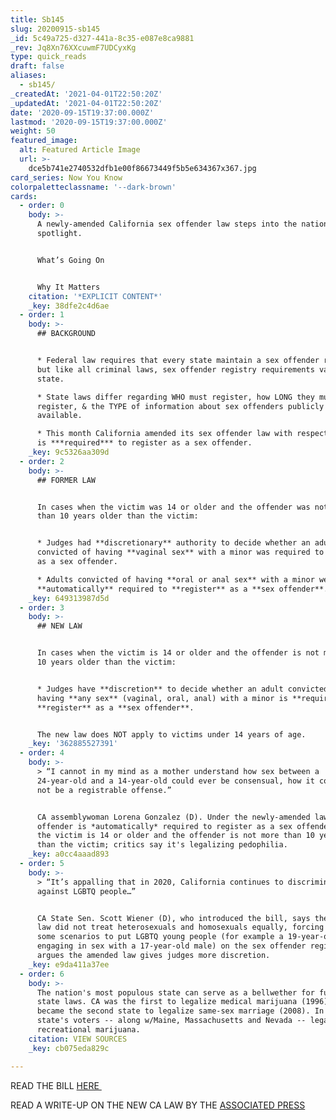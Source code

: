 ```yaml
---
title: Sb145
slug: 20200915-sb145
_id: 5c49a725-d327-441a-8c35-e087e8ca9881
_rev: Jq8Xn76XXcuwmF7UDCyxKg
type: quick_reads
draft: false
aliases:
  - sb145/
_createdAt: '2021-04-01T22:50:20Z'
_updatedAt: '2021-04-01T22:50:20Z'
date: '2020-09-15T19:37:00.000Z'
lastmod: '2020-09-15T19:37:00.000Z'
weight: 50
featured_image:
  alt: Featured Article Image
  url: >-
    dce5b741e2740532dfb1e00f86673449f5b5e634367x367.jpg
card_series: Now You Know
colorpaletteclassname: '--dark-brown'
cards:
  - order: 0
    body: >-
      A newly-amended California sex offender law steps into the national
      spotlight.


      What’s Going On


      Why It Matters
    citation: '*EXPLICIT CONTENT*'
    _key: 38dfe2c4d6ae
  - order: 1
    body: >-
      ## BACKGROUND


      * Federal law requires that every state maintain a sex offender registry,
      but like all criminal laws, sex offender registry requirements vary by
      state.

      * State laws differ regarding WHO must register, how LONG they must
      register, & the TYPE of information about sex offenders publicly
      available.

      * This month California amended its sex offender law with respect to who
      is ***required*** to register as a sex offender.
    _key: 9c5326aa309d
  - order: 2
    body: >-
      ## FORMER LAW


      In cases when the victim was 14 or older and the offender was not more
      than 10 years older than the victim:


      * Judges had **discretionary** authority to decide whether an adult
      convicted of having **vaginal sex** with a minor was required to register
      as a sex offender.

      * Adults convicted of having **oral or anal sex** with a minor were
      **automatically** required to **register** as a **sex offender**.
    _key: 649313987d5d
  - order: 3
    body: >-
      ## NEW LAW


      In cases when the victim is 14 or older and the offender is not more than
      10 years older than the victim:


      * Judges have **discretion** to decide whether an adult convicted of
      having **any sex** (vaginal, oral, anal) with a minor is **required** to
      **register** as a **sex offender**.


      The new law does NOT apply to victims under 14 years of age.
    _key: '362885527391'
  - order: 4
    body: >-
      > “I cannot in my mind as a mother understand how sex between a
      24-year-old and a 14-year-old could ever be consensual, how it could ever
      not be a registrable offense.”


      CA assemblywoman Lorena Gonzalez (D). Under the newly-amended law, no
      offender is *automatically* required to register as a sex offender *when*
      the victim is 14 or older and the offender is not more than 10 years older
      than the victim; critics say it's legalizing pedophilia.
    _key: a0cc4aaad893
  - order: 5
    body: >-
      > “It’s appalling that in 2020, California continues to discriminate
      against LGBTQ people…”


      CA State Sen. Scott Wiener (D), who introduced the bill, says the previous
      law did not treat heterosexuals and homosexuals equally, forcing judges in
      some scenarios to put LGBTQ young people (for example a 19-year-old male
      engaging in sex with a 17-year-old male) on the sex offender registry. He
      argues the amended law gives judges more discretion.
    _key: e9da411a37ee
  - order: 6
    body: >-
      The nation's most populous state can serve as a bellwether for future
      state laws. CA was the first to legalize medical marijuana (1996), and
      became the second state to legalize same-sex marriage (2008). In 2016, the
      state's voters -- along w/Maine, Massachusetts and Nevada -- legalized
      recreational marijuana.
    citation: VIEW SOURCES
    _key: cb075eda829c

---
```

READ THE BILL [HERE ](https://leginfo.legislature.ca.gov/faces/billTextClient.xhtml?bill_id=201920200SB145)

READ A WRITE-UP ON THE NEW CA LAW BY THE [ASSOCIATED PRESS](https://apnews.com/afs:Content:9289454083)